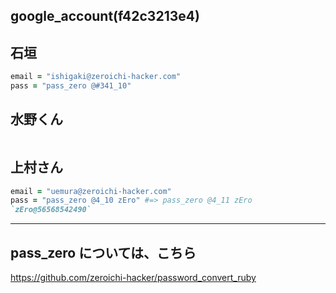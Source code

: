 google_account(f42c3213e4)
---

## 石垣
```rb
email = "ishigaki@zeroichi-hacker.com"
pass = "pass_zero @#341_10"
```


## 水野くん
```

```


## 上村さん
```rb
email = "uemura@zeroichi-hacker.com"
pass = "pass_zero @4_10 zEro" #=> pass_zero @4_11 zEro
`zEro@56568542490`

```

---
## pass_zero については、こちら
https://github.com/zeroichi-hacker/password_convert_ruby

